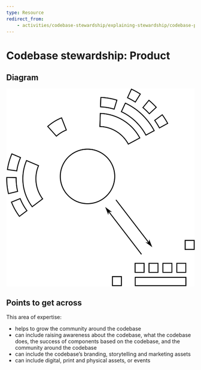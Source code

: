 ```yaml
---
type: Resource
redirect_from:
    - activities/codebase-stewardship/explaining-stewardship/codebase-product
---
```


# Codebase stewardship: Product

## Diagram

![graphical representation of interactions with actors further away from the codebase than most actors](codebase-product.svg)

## Points to get across

This area of expertise:

* helps to grow the community around the codebase
* can include raising awareness about the codebase, what the codebase does, the success of components based on the codebase, and the community around the codebase
* can include the codebase’s branding, storytelling and marketing assets
* can include digital, print and physical assets, or events

